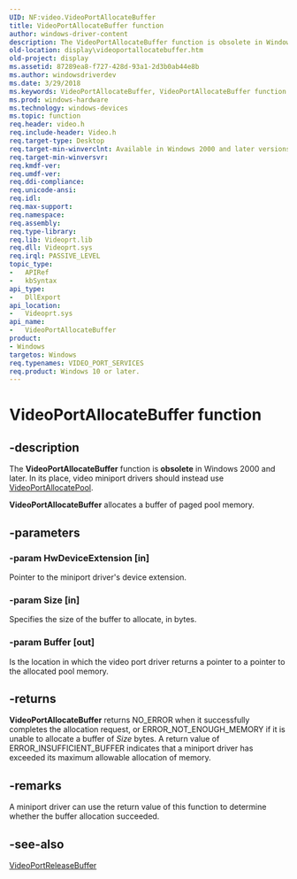 ```yaml
---
UID: NF:video.VideoPortAllocateBuffer
title: VideoPortAllocateBuffer function
author: windows-driver-content
description: The VideoPortAllocateBuffer function is obsolete in Windows 2000 and later. In its place, video miniport drivers should instead use VideoPortAllocatePool. VideoPortAllocateBuffer allocates a buffer of paged pool memory.
old-location: display\videoportallocatebuffer.htm
old-project: display
ms.assetid: 87289ea8-f727-428d-93a1-2d3b0ab44e8b
ms.author: windowsdriverdev
ms.date: 3/29/2018
ms.keywords: VideoPortAllocateBuffer, VideoPortAllocateBuffer function [Display Devices], VideoPort_Functions_6e90fb68-96c2-4163-87dd-0891d2e25254.xml, display.videoportallocatebuffer, video/VideoPortAllocateBuffer
ms.prod: windows-hardware
ms.technology: windows-devices
ms.topic: function
req.header: video.h
req.include-header: Video.h
req.target-type: Desktop
req.target-min-winverclnt: Available in Windows 2000 and later versions of the Windows operating systems.
req.target-min-winversvr: 
req.kmdf-ver: 
req.umdf-ver: 
req.ddi-compliance: 
req.unicode-ansi: 
req.idl: 
req.max-support: 
req.namespace: 
req.assembly: 
req.type-library: 
req.lib: Videoprt.lib
req.dll: Videoprt.sys
req.irql: PASSIVE_LEVEL
topic_type:
-	APIRef
-	kbSyntax
api_type:
-	DllExport
api_location:
-	Videoprt.sys
api_name:
-	VideoPortAllocateBuffer
product:
- Windows
targetos: Windows
req.typenames: VIDEO_PORT_SERVICES
req.product: Windows 10 or later.
---
```


# VideoPortAllocateBuffer function


## -description


The <b>VideoPortAllocateBuffer</b> function is <b>obsolete</b> in Windows 2000 and later. In its place, video miniport drivers should instead use <a href="https://msdn.microsoft.com/library/windows/hardware/ff570180">VideoPortAllocatePool</a>. 

<b>VideoPortAllocateBuffer</b> allocates a buffer of paged pool memory.


## -parameters




### -param HwDeviceExtension [in]

Pointer to the miniport driver's device extension.


### -param Size [in]

Specifies the size of the buffer to allocate, in bytes.


### -param Buffer [out]

Is the location in which the video port driver returns a pointer to a pointer to the allocated pool memory.


## -returns



<b>VideoPortAllocateBuffer</b> returns NO_ERROR when it successfully completes the allocation request, or ERROR_NOT_ENOUGH_MEMORY if it is unable to allocate a buffer of <i>Size</i> bytes. A return value of ERROR_INSUFFICIENT_BUFFER indicates that a miniport driver has exceeded its maximum allowable allocation of memory.




## -remarks



A miniport driver can use the return value of this function to determine whether the buffer allocation succeeded.




## -see-also




<a href="https://msdn.microsoft.com/library/windows/hardware/ff570354">VideoPortReleaseBuffer</a>
 

 

